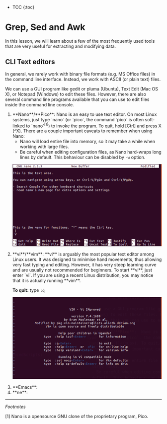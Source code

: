 * TOC
{:toc}


# Grep, Sed and Awk

In this lesson, we will learn about a few of the most frequently used tools that are very useful for extracting and modifying data.

## CLI Text editors

In general, we rarely work with binary file formats (e.g. MS Office files) in the command line interface. Instead, we work with ASCII (or plain text) files.

We can use a GUI program like gedit or pluma (Ubuntu), Text Edit (Mac OS X), or Notepad (Windows) to edit these files. However, there are also several command line programs available that you can use to edit files inside the command line console.


<ol>
<li> **Nano**/**Pico**:  Nano is an easy to use text editor. On most Linux systems, just type `nano` (or `pico`, the command `pico` is often soft-linked to `nano`<sup>[1]</sup>) to invoke the program. To quit, hold [Ctrl] and press X (^X).
There are a couple important caveats to remember when using Nano:

  - Nano will load entire file into memory, so it may take a while when working with large files.
  - Be careful when editing configuration files, as Nano hard-wraps long lines by default. This behaviour can be disabled by `-w` option.

![Nano screenshot](../images/3_nano_screenshot.png)

<li> **vi**/**vim**: **vi** is arguably the most popular text editor among Linux users. It was designed to minimise hand movements, thus allowing very fast typing and editing. However, it has very steep learning curve and are usually not recommended for beginners.
To start **vi**, just enter `vi`. If you are using a recent Linux distribution, you may notice that it is actually running **vim**.

  **To quit:** type `:q`

![vi screentshot](../images/3_vi_screenshot.png)


<li> **Emacs**:


<li> **ne**:



</ol>
<hr>

*Footnotes*

[1] Nano is a opensource GNU clone of the proprietary program, Pico.
